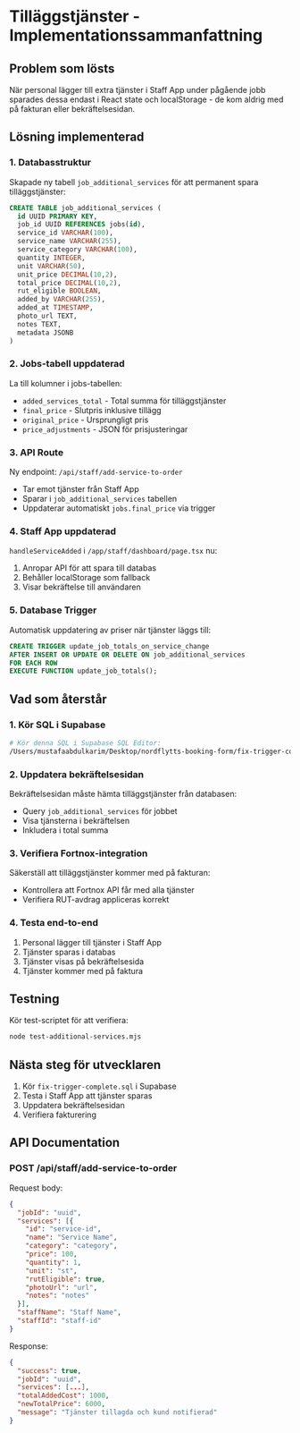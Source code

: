 # Tilläggstjänster - Implementationssammanfattning

## Problem som lösts
När personal lägger till extra tjänster i Staff App under pågående jobb sparades dessa endast i React state och localStorage - de kom aldrig med på fakturan eller bekräftelsesidan.

## Lösning implementerad

### 1. Databasstruktur
Skapade ny tabell `job_additional_services` för att permanent spara tilläggstjänster:

```sql
CREATE TABLE job_additional_services (
  id UUID PRIMARY KEY,
  job_id UUID REFERENCES jobs(id),
  service_id VARCHAR(100),
  service_name VARCHAR(255),
  service_category VARCHAR(100),
  quantity INTEGER,
  unit VARCHAR(50),
  unit_price DECIMAL(10,2),
  total_price DECIMAL(10,2),
  rut_eligible BOOLEAN,
  added_by VARCHAR(255),
  added_at TIMESTAMP,
  photo_url TEXT,
  notes TEXT,
  metadata JSONB
)
```

### 2. Jobs-tabell uppdaterad
La till kolumner i jobs-tabellen:
- `added_services_total` - Total summa för tilläggstjänster
- `final_price` - Slutpris inklusive tillägg
- `original_price` - Ursprungligt pris
- `price_adjustments` - JSON för prisjusteringar

### 3. API Route
Ny endpoint: `/api/staff/add-service-to-order`
- Tar emot tjänster från Staff App
- Sparar i `job_additional_services` tabellen
- Uppdaterar automatiskt `jobs.final_price` via trigger

### 4. Staff App uppdaterad
`handleServiceAdded` i `/app/staff/dashboard/page.tsx` nu:
1. Anropar API för att spara till databas
2. Behåller localStorage som fallback
3. Visar bekräftelse till användaren

### 5. Database Trigger
Automatisk uppdatering av priser när tjänster läggs till:

```sql
CREATE TRIGGER update_job_totals_on_service_change
AFTER INSERT OR UPDATE OR DELETE ON job_additional_services
FOR EACH ROW
EXECUTE FUNCTION update_job_totals();
```

## Vad som återstår

### 1. Kör SQL i Supabase
```bash
# Kör denna SQL i Supabase SQL Editor:
/Users/mustafaabdulkarim/Desktop/nordflytts-booking-form/fix-trigger-complete.sql
```

### 2. Uppdatera bekräftelsesidan
Bekräftelsesidan måste hämta tilläggstjänster från databasen:
- Query `job_additional_services` för jobbet
- Visa tjänsterna i bekräftelsen
- Inkludera i total summa

### 3. Verifiera Fortnox-integration
Säkerställ att tilläggstjänster kommer med på fakturan:
- Kontrollera att Fortnox API får med alla tjänster
- Verifiera RUT-avdrag appliceras korrekt

### 4. Testa end-to-end
1. Personal lägger till tjänster i Staff App
2. Tjänster sparas i databas
3. Tjänster visas på bekräftelsesida
4. Tjänster kommer med på faktura

## Testning
Kör test-scriptet för att verifiera:
```bash
node test-additional-services.mjs
```

## Nästa steg för utvecklaren
1. Kör `fix-trigger-complete.sql` i Supabase
2. Testa i Staff App att tjänster sparas
3. Uppdatera bekräftelsesidan
4. Verifiera fakturering

## API Documentation

### POST /api/staff/add-service-to-order
Request body:
```json
{
  "jobId": "uuid",
  "services": [{
    "id": "service-id",
    "name": "Service Name",
    "category": "category",
    "price": 100,
    "quantity": 1,
    "unit": "st",
    "rutEligible": true,
    "photoUrl": "url",
    "notes": "notes"
  }],
  "staffName": "Staff Name",
  "staffId": "staff-id"
}
```

Response:
```json
{
  "success": true,
  "jobId": "uuid",
  "services": [...],
  "totalAddedCost": 1000,
  "newTotalPrice": 6000,
  "message": "Tjänster tillagda och kund notifierad"
}
```